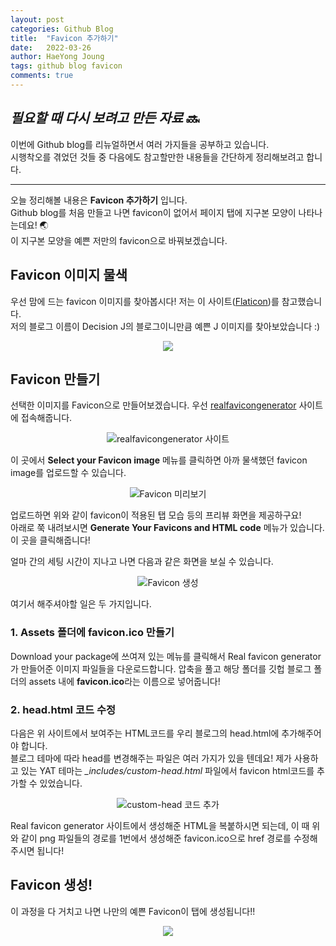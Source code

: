 ```yaml
---
layout: post
categories: Github Blog
title:  "Favicon 추가하기"
date:   2022-03-26
author: HaeYong Joung
tags: github blog favicon
comments: true
---
```


## *필요할 때 다시 보려고 만든 자료* :soon:

이번에 Github blog를 리뉴얼하면서 여러 가지들을 공부하고 있습니다.  
시행착오를 겪었던 것들 중 다음에도 참고할만한 내용들을 간단하게 정리해보려고 합니다.

- - -

오늘 정리해볼 내용은 **Favicon 추가하기** 입니다.   
Github blog를 처음 만들고 나면 favicon이 없어서 페이지 탭에 지구본 모양이 나타나는데요! :earth_asia:  
이 지구본 모양을 예쁜 저만의 favicon으로 바꿔보겠습니다.


## Favicon 이미지 물색

우선 맘에 드는 favicon 이미지를 찾아봅시다!
저는 이 사이트([Flaticon](https://www.flaticon.com/))를 참고했습니다.   
저의 블로그 이름이 Decision J의 블로그이니만큼 예쁜 J 이미지를 찾아보았습니다 :)

<p align="center">
  <img src="https://decision-J.github.io/assets/logo.ico/favicon-32x32.png">
</p>

## Favicon 만들기
선택한 이미지를 Favicon으로 만들어보겠습니다.
우선 [realfavicongenerator](https://realfavicongenerator.net/) 사이트에 접속해줍니다.

<p align="center">
  <img src="https://decision-J.github.io/assets/github blog/favicon_generator.PNG" alt="realfavicongenerator 사이트"/>
</p>

이 곳에서 **Select your Favicon image** 메뉴를 클릭하면 아까 물색했던 favicon image를 업로드할 수 있습니다.

<p align="center">
  <img src="https://decision-J.github.io/assets/github blog/favicon_generator2.PNG" alt="Favicon 미리보기"/>
</p>

업로드하면 위와 같이 favicon이 적용된 탭 모습 등의 프리뷰 화면을 제공하구요!   
아래로 쭉 내려보시면 **Generate Your Favicons and HTML code** 메뉴가 있습니다. 이 곳을 클릭해줍니다!

얼마 간의 세팅 시간이 지나고 나면 다음과 같은 화면을 보실 수 있습니다.

<p align="center">
  <img src="https://decision-J.github.io/assets/github blog/favicon_generator3.PNG" alt="Favicon 생성"/>
</p>

여기서 해주셔야할 일은 두 가지입니다.

### 1. Assets 폴더에 favicon.ico 만들기
Download your package에 쓰여져 있는 메뉴를 클릭해서 Real favicon generator가 만들어준 이미지 파일들을 다운로드합니다.
압축을 풀고 해당 폴더를 깃헙 블로그 폴더의 assets 내에 **favicon.ico**라는 이름으로 넣어줍니다!

### 2. head.html 코드 수정
다음은 위 사이트에서 보여주는 HTML코드를 우리 블로그의 head.html에 추가해주어야 합니다.   
블로그 테마에 따라 head를 변경해주는 파일은 여러 가지가 있을 텐데요!
제가 사용하고 있는 YAT 테마는 *_includes/custom-head.html* 파일에서 favicon html코드를 추가할 수 있었습니다.

<p align="center">
  <img src="https://decision-J.github.io/assets/github blog/favicon_generator4.PNG" alt="custom-head 코드 추가"/>
</p>

Real favicon generator 사이트에서 생성해준 HTML을 복붙하시면 되는데, 이 때 위와 같이 png 파일들의 경로를 1번에서 생성해준 favicon.ico으로 href 경로를 수정해주시면 됩니다!

## Favicon 생성!
이 과정을 다 거치고 나면 나만의 예쁜 Favicon이 탭에 생성됩니다!! 

<p align="center">
  <img src="https://decision-J.github.io/assets/github blog/favicon.PNG">
</p>
